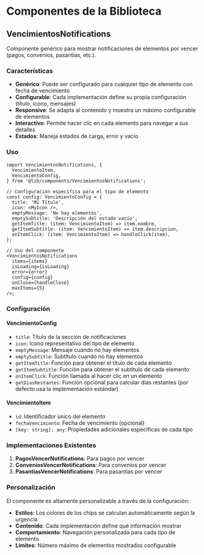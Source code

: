 # Componentes de la Biblioteca

## VencimientosNotifications

Componente genérico para mostrar notificaciones de elementos por vencer (pagos, convenios, pasantías, etc.).

### Características

- **Genérico**: Puede ser configurado para cualquier tipo de elemento con fecha de vencimiento
- **Configurable**: Cada implementación define su propia configuración (título, icono, mensajes)
- **Responsive**: Se adapta al contenido y muestra un máximo configurable de elementos
- **Interactivo**: Permite hacer clic en cada elemento para navegar a sus detalles
- **Estados**: Maneja estados de carga, error y vacío

### Uso

```tsx
import VencimientosNotifications, {
  VencimientoItem,
  VencimientoConfig,
} from '@lib/components/VencimientosNotifications';

// Configuración específica para el tipo de elemento
const config: VencimientoConfig = {
  title: 'Mi Título',
  icon: <MyIcon />,
  emptyMessage: 'No hay elementos',
  emptySubtitle: 'Descripción del estado vacío',
  getItemTitle: (item: VencimientoItem) => item.nombre,
  getItemSubtitle: (item: VencimientoItem) => item.descripcion,
  onItemClick: (item: VencimientoItem) => handleClick(item),
};

// Uso del componente
<VencimientosNotifications
  items={items}
  isLoading={isLoading}
  error={error}
  config={config}
  onClose={handleClose}
  maxItems={5}
/>;
```

### Configuración

#### VencimientoConfig

- `title`: Título de la sección de notificaciones
- `icon`: Icono representativo del tipo de elemento
- `emptyMessage`: Mensaje cuando no hay elementos
- `emptySubtitle`: Subtítulo cuando no hay elementos
- `getItemTitle`: Función para obtener el título de cada elemento
- `getItemSubtitle`: Función para obtener el subtítulo de cada elemento
- `onItemClick`: Función llamada al hacer clic en un elemento
- `getDiasRestantes`: Función opcional para calcular días restantes (por defecto usa la implementación estándar)

#### VencimientoItem

- `id`: Identificador único del elemento
- `fechaVencimiento`: Fecha de vencimiento (opcional)
- `[key: string]: any`: Propiedades adicionales específicas de cada tipo

### Implementaciones Existentes

1. **PagosVencerNotifications**: Para pagos por vencer
2. **ConveniosVencerNotifications**: Para convenios por vencer
3. **PasantiasVencerNotifications**: Para pasantías por vencer

### Personalización

El componente es altamente personalizable a través de la configuración:

- **Estilos**: Los colores de los chips se calculan automáticamente según la urgencia
- **Contenido**: Cada implementación define qué información mostrar
- **Comportamiento**: Navegación personalizada para cada tipo de elemento
- **Límites**: Número máximo de elementos mostrados configurable
